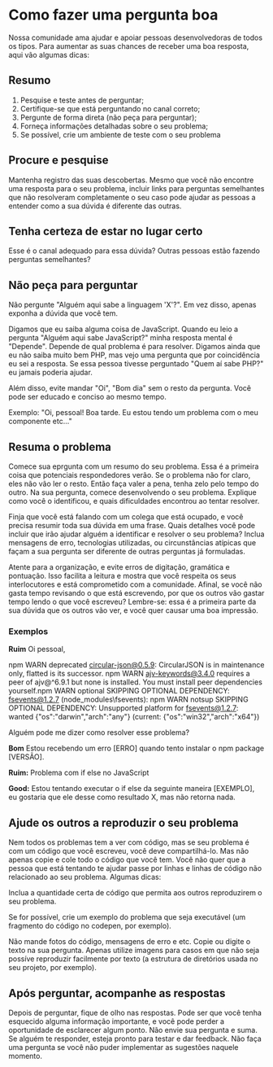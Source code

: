 # Como fazer uma pergunta boa
Nossa comunidade ama ajudar e apoiar pessoas desenvolvedoras de todos os tipos. Para aumentar as suas chances de receber uma boa resposta, aqui vão algumas dicas:

## Resumo
1) Pesquise e teste antes de perguntar;
2) Certifique-se que está perguntando no canal correto;
3) Pergunte de forma direta (não peça para perguntar);
4) Forneça informações detalhadas sobre o seu problema;
5) Se possível, crie um ambiente de teste com o seu problema

## Procure e pesquise
Mantenha registro das suas descobertas. Mesmo que você não encontre uma resposta para o seu problema, incluir links para perguntas semelhantes que não resolveram completamente o seu caso pode ajudar as pessoas a entender como a sua dúvida é diferente das outras.

## Tenha certeza de estar no lugar certo
Esse é o canal adequado para essa dúvida? Outras pessoas estão fazendo perguntas semelhantes?

## Não peça para perguntar
Não pergunte "Alguém aqui sabe a linguagem 'X'?". Em vez disso, apenas exponha a dúvida que você tem.

Digamos que eu saiba alguma coisa de JavaScript. Quando eu leio a pergunta "Alguém aqui sabe JavaScript?" minha resposta mental é "Depende". Depende de qual problema é para resolver. Digamos ainda que eu não saiba muito bem PHP, mas vejo uma pergunta que por coincidência eu sei a resposta. Se essa pessoa tivesse perguntado "Quem aí sabe PHP?" eu jamais poderia ajudar.

Além disso, evite mandar "Oi", "Bom dia" sem o resto da pergunta. Você pode ser educado e conciso ao mesmo tempo.

Exemplo: "Oi, pessoal! Boa tarde. Eu estou tendo um problema com o meu componente etc..."


## Resuma o problema
Comece sua eprgunta com um resumo do seu problema. Essa é a primeira coisa que potenciais respondedores verão. Se o problema não for claro, eles não vão ler o resto. Então faça valer a pena, tenha zelo pelo tempo do outro. Na sua pergunta, comece desenvolvendo o seu problema. Explique como você o identificou, e quais dificuldades encontrou ao tentar resolver.

Finja que você está falando com um colega que está ocupado, e você precisa resumir toda sua dúvida em uma frase. Quais detalhes você pode incluir que irão ajudar alguém a identificar e resolver o seu problema? Inclua mensagens de erro, tecnologias utilizadas, ou circunstâncias atípicas que façam a sua pergunta ser diferente de outras perguntas já formuladas.

Atente para a organização, e evite erros de digitação, gramática e pontuação. Isso facilita a leitura e mostra que você respeita os seus interlocutores e está comprometido com a comunidade. Afinal, se você não gasta tempo revisando o que está escrevendo, por que os outros vão gastar tempo lendo o que você escreveu? Lembre-se: essa é a primeira parte da sua dúvida que os outros vão ver, e você quer causar uma boa impressão.


### Exemplos

**Ruim** 
Oi pessoal,

npm WARN deprecated circular-json@0.5.9: CircularJSON is in maintenance only, flatted is its successor.
npm WARN ajv-keywords@3.4.0 requires a peer of ajv@^6.9.1 but none is installed. You must install peer dependencies yourself.npm WARN optional SKIPPING OPTIONAL DEPENDENCY: fsevents@1.2.7 (node_modules\fsevents):
npm WARN notsup SKIPPING OPTIONAL DEPENDENCY: Unsupported platform for fsevents@1.2.7: wanted {"os":"darwin","arch":"any"} (current: {"os":"win32","arch":"x64"})

Alguém pode me dizer como resolver esse problema?

**Bom** Estou recebendo um erro [ERRO] quando tento instalar o npm package [VERSÃO].

**Ruim:** Problema com if else no JavaScript

**Good:** Estou tentando executar o if else da seguinte maneira [EXEMPLO], eu gostaria que ele desse como resultado X, mas não retorna nada.

## Ajude os outros a reproduzir o seu problema
Nem todos os problemas tem a ver com código, mas se seu problema é com um código que você escreveu, você deve compartilhá-lo. Mas não apenas copie e cole todo o código que você tem. Você não quer que a pessoa que está tentando te ajudar passe por linhas e linhas de código não relacionado ao seu problema. Algumas dicas:

Inclua a quantidade certa de código que permita aos outros reproduzirem o seu problema. 

Se for possível, crie um exemplo do problema que seja executável (um fragmento do código no codepen, por exemplo).

Não mande fotos do código, mensagens de erro e etc. Copie ou digite o texto na sua pergunta. Apenas utilize imagens para casos em que não seja possíve reproduzir facilmente por texto (a estrutura de diretórios usada no seu projeto, por exemplo).

## Após perguntar, acompanhe as respostas
Depois de perguntar, fique de olho nas respostas. Pode ser que você tenha esquecido alguma informação importante, e você pode perder a oportunidade de esclarecer algum ponto. Não envie sua pergunta e suma. Se alguém te responder, esteja pronto para testar e dar feedback. Não faça uma pergunta se você não puder implementar as sugestões naquele momento.
